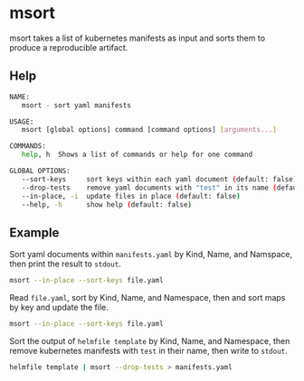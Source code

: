 # msort

msort takes a list of kubernetes manifests as input and sorts them to produce a reproducible artifact.

## Help

``` bash
NAME:
   msort - sort yaml manifests

USAGE:
   msort [global options] command [command options] [arguments...]

COMMANDS:
   help, h  Shows a list of commands or help for one command

GLOBAL OPTIONS:
   --sort-keys     sort keys within each yaml document (default: false)
   --drop-tests    remove yaml documents with "test" in its name (default: false)
   --in-place, -i  update files in place (default: false)
   --help, -h      show help (default: false)

```

## Example

Sort yaml documents within `manifests.yaml` by Kind, Name, and Namspace, then print the result to `stdout`.

``` bash
msort --in-place --sort-keys file.yaml
```

Read `file.yaml`, sort by Kind, Name, and Namespace, then and sort maps by key and update the file.

``` bash
msort --in-place --sort-keys file.yaml
```

Sort the output of `helmfile template` by Kind, Name, and Namespace, then remove kubernetes manifests with `test` in their name, then write to `stdout`.

``` bash
helmfile template | msort --drop-tests > manifests.yaml
```
